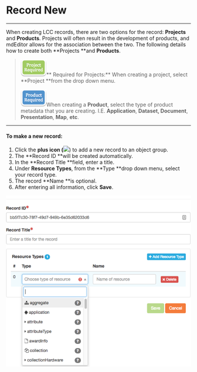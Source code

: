 # Record New

---

When creating LCC records, there are two options for the record: **Projects** and **Products**. Projects will often result in the development of products, and mdEditor allows for the association between the two. The following details how to create both **Projects **and **Products**.

> ![](/assets/project_required_small.png)** Required for Projects:** When creating a project, select **Project **from the drop down menu.
>
> ![](/assets/product_required_small.png)When creating a **Product**, select the type of product metadata that you are creating. I.E. **Application**, **Dataset, Document**, **Presentation**, **Map**, **etc**.

---

#### **To make a new record:**

1. Click the **plus icon \(**![](https://adiwg.gitbooks.io/mdeditor/content/v/0f34b4eb41e0ced01c4c34b14a8fee12e2e03b05/assets/symbol_plus_16.png)\) to add a new record to an object group.
2. The **Record ID **will be created automatically.
3. In the **Record Title **field, enter a title.
4. Under **Resource Types**, from the **Type **drop down menu, select your record type.
5. The record **Name **is optional.
6. After entering all information, click **Save**. 

![](/assets/d77960d1-4323-475a-ac06-83d11a45d67f.png)

